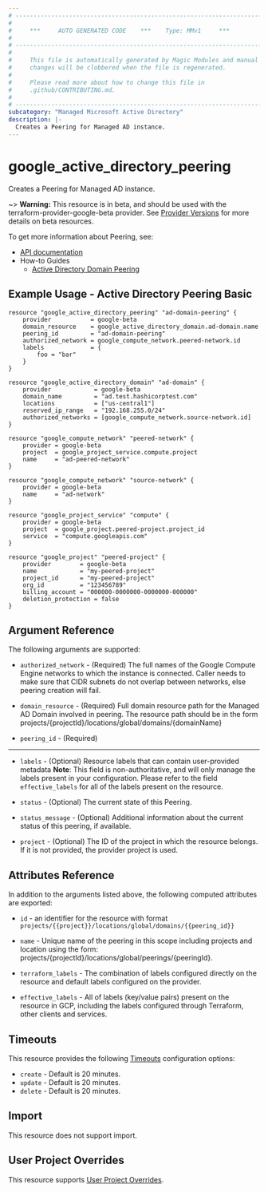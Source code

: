 ```yaml
---
# ----------------------------------------------------------------------------
#
#     ***     AUTO GENERATED CODE    ***    Type: MMv1     ***
#
# ----------------------------------------------------------------------------
#
#     This file is automatically generated by Magic Modules and manual
#     changes will be clobbered when the file is regenerated.
#
#     Please read more about how to change this file in
#     .github/CONTRIBUTING.md.
#
# ----------------------------------------------------------------------------
subcategory: "Managed Microsoft Active Directory"
description: |-
  Creates a Peering for Managed AD instance.
---
```


# google_active_directory_peering

Creates a Peering for Managed AD instance.

~> **Warning:** This resource is in beta, and should be used with the terraform-provider-google-beta provider.
See [Provider Versions](https://terraform.io/docs/providers/google/guides/provider_versions.html) for more details on beta resources.

To get more information about Peering, see:

* [API documentation](https://cloud.google.com/managed-microsoft-ad/reference/rest/v1beta1/projects.locations.global.peerings)
* How-to Guides
    * [Active Directory Domain Peering](https://cloud.google.com/managed-microsoft-ad/docs/domain-peering)

## Example Usage - Active Directory Peering Basic


```hcl
resource "google_active_directory_peering" "ad-domain-peering" {
    provider           = google-beta
    domain_resource    = google_active_directory_domain.ad-domain.name
    peering_id         = "ad-domain-peering"
    authorized_network = google_compute_network.peered-network.id
    labels             = {
        foo = "bar"
    }
}

resource "google_active_directory_domain" "ad-domain" {
    provider            = google-beta
    domain_name         = "ad.test.hashicorptest.com"
    locations           = ["us-central1"]
    reserved_ip_range   = "192.168.255.0/24"
    authorized_networks = [google_compute_network.source-network.id]
}

resource "google_compute_network" "peered-network" {
    provider = google-beta
    project  = google_project_service.compute.project
    name     = "ad-peered-network"
}

resource "google_compute_network" "source-network" {
    provider = google-beta
    name     = "ad-network"
}

resource "google_project_service" "compute" {
    provider = google-beta
    project  = google_project.peered-project.project_id
    service  = "compute.googleapis.com"
}

resource "google_project" "peered-project" {
    provider        = google-beta
    name            = "my-peered-project"
    project_id      = "my-peered-project"
    org_id          = "123456789"
    billing_account = "000000-0000000-0000000-000000"
    deletion_protection = false
}
```

## Argument Reference

The following arguments are supported:


* `authorized_network` -
  (Required)
  The full names of the Google Compute Engine networks to which the instance is connected. Caller needs to make sure that CIDR subnets do not overlap between networks, else peering creation will fail.

* `domain_resource` -
  (Required)
  Full domain resource path for the Managed AD Domain involved in peering. The resource path should be in the form projects/{projectId}/locations/global/domains/{domainName}

* `peering_id` -
  (Required)


- - -


* `labels` -
  (Optional)
  Resource labels that can contain user-provided metadata
  **Note**: This field is non-authoritative, and will only manage the labels present in your configuration.
  Please refer to the field `effective_labels` for all of the labels present on the resource.

* `status` -
  (Optional)
  The current state of this Peering.

* `status_message` -
  (Optional)
  Additional information about the current status of this peering, if available.

* `project` - (Optional) The ID of the project in which the resource belongs.
    If it is not provided, the provider project is used.


## Attributes Reference

In addition to the arguments listed above, the following computed attributes are exported:

* `id` - an identifier for the resource with format `projects/{{project}}/locations/global/domains/{{peering_id}}`

* `name` -
  Unique name of the peering in this scope including projects and location using the form: projects/{projectId}/locations/global/peerings/{peeringId}.

* `terraform_labels` -
  The combination of labels configured directly on the resource
   and default labels configured on the provider.

* `effective_labels` -
  All of labels (key/value pairs) present on the resource in GCP, including the labels configured through Terraform, other clients and services.


## Timeouts

This resource provides the following
[Timeouts](https://developer.hashicorp.com/terraform/plugin/sdkv2/resources/retries-and-customizable-timeouts) configuration options:

- `create` - Default is 20 minutes.
- `update` - Default is 20 minutes.
- `delete` - Default is 20 minutes.

## Import

This resource does not support import.

## User Project Overrides

This resource supports [User Project Overrides](https://registry.terraform.io/providers/hashicorp/google/latest/docs/guides/provider_reference#user_project_override).
